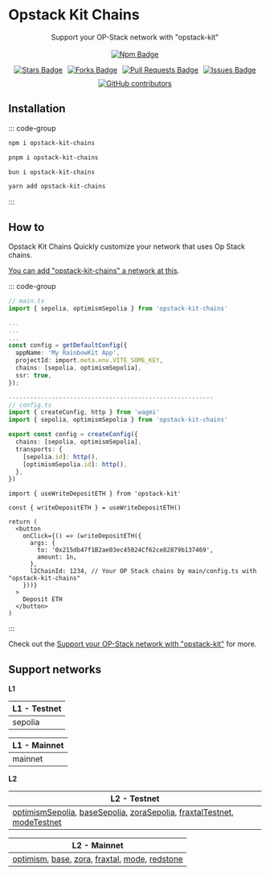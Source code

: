 # Opstack Kit Chains

<p align="center">
  Support your OP-Stack network with "opstack-kit"
    <br><br>
  <a href="https://www.npmjs.com/package/opstack-kit-chains">
    <img src="https://img.shields.io/npm/v/opstack-kit-chains" alt="Npm Badge" />
  </a>
</p>

<div align="center" style="display: flex; justify-content: center; flex-wrap: wrap; gap: 10px;">
  <a href="https://github.com/opstack-kit/opstack-kit-chains/stargazers">
    <img src="https://img.shields.io/github/stars/opstack-kit" alt="Stars Badge" />
  </a>
  <a href="https://github.com/opstack-kit/opstack-kit-chains/forks"><img src="https://img.shields.io/github/forks/opstack-kit/opstack-kit-chains" alt="Forks Badge"/>
  </a>
  <a href="https://github.com/opstack-kit/opstack-kit-chains/pulls">
    <img src="https://img.shields.io/github/issues-pr/opstack-kit/opstack-kit-chains" alt="Pull Requests Badge" />
  </a>
  <a href="https://github.com/opstack-kit/opstack-kit-chains/issues">
    <img src="https://img.shields.io/github/issues/opstack-kit/opstack-kit-chains" alt="Issues Badge" />
  </a>
  <a href="https://github.com/opstack-kit/opstack-kit-chains/graphs/contributors">
    <img alt="GitHub contributors" src="https://img.shields.io/github/contributors/opstack-kit/opstack-kit-chains?color=2b9348">
  </a>
</div>

## Installation

::: code-group

```bash [npm]
npm i opstack-kit-chains
```

```bash [pnpm]
pnpm i opstack-kit-chains
```

```bash [bun]
bun i opstack-kit-chains
```

```bash [yarn]
yarn add opstack-kit-chains
```

:::

## How to

Opstack Kit Chains Quickly customize your network that uses Op Stack chains.

[You can add "opstack-kit-chains" a network at this](https://github.com/opstack-kit/opstack-kit-chains/pulls).

::: code-group

```ts [main/config.ts]
// main.ts
import { sepolia, optimismSepolia } from 'opstack-kit-chains'

...
...
...
const config = getDefaultConfig({
  appName: 'My RainbowKit App',
  projectId: import.meta.env.VITE_SOME_KEY,
  chains: [sepolia, optimismSepolia],
  ssr: true,
});

---------------------------------------------------------
// config.ts
import { createConfig, http } from 'wagmi'
import { sepolia, optimismSepolia } from 'opstack-kit-chains'

export const config = createConfig({
  chains: [sepolia, optimismSepolia],
  transports: {
    [sepolia.id]: http(),
    [optimismSepolia.id]: http(),
  },
})
```

```tsx [app.tsx]
import { useWriteDepositETH } from 'opstack-kit'

const { writeDepositETH } = useWriteDepositETH()

return (
  <button
    onClick={() => (writeDepositETH({
      args: {
        to: '0x215db47f1B2ae03ec45024Cf62ce82879b137469',
        amount: 1n,
      },
      l2ChainId: 1234, // Your OP Stack chains by main/config.ts with "opstack-kit-chains"
    }))}
  >
    Deposit ETH
  </button>
)
```

:::

Check out the [Support your OP-Stack network with "opstack-kit"](https://github.com/opstack-kit/opstack-kit-chains) for more.

## Support networks
**L1**
<!-- #### L1 - Testnet -->
| L1 - Testnet |
|-----------|
| sepolia |
<!-- #### L1 - Mainnet -->
| L1 - Mainnet |
|-----------|
| mainnet |

**L2**
<!-- #### L2 - Testnet -->
| L2 - Testnet          |
|------------------|
| [optimismSepolia](/docs/networks/l2/testnet/optimismSepolia), [baseSepolia](/docs/networks/l2/testnet/baseSepolia), [zoraSepolia](/docs/networks/l2/testnet/zoraSepolia), [fraxtalTestnet](/docs/networks/l2/testnet/fraxtalTestnet), [modeTestnet](/docs/networks/l2/testnet/modeTestnet) |
<!-- #### L2 - Mainnet -->
| L2 - Mainnet   |
|-----------|
| [optimism](/docs/networks/l2/mainnet/optimism), [base](/docs/networks/l2/mainnet/base), [zora](/docs/networks/l2/mainnet/zora), [fraxtal](/docs/networks/l2/mainnet/fraxtal), [mode](/docs/networks/l2/mainnet/mode), [redstone](/docs/networks/l2/mainnet/redstone) |